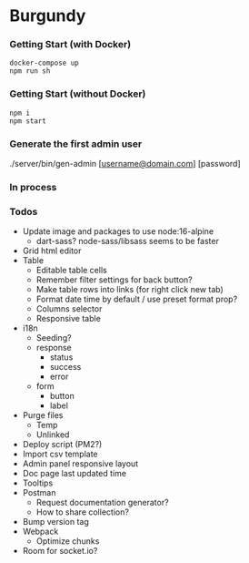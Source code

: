 # Burgundy

### Getting Start (with Docker)
```shell
docker-compose up
npm run sh
```

### Getting Start (without Docker)
```shell
npm i
npm start
```

### Generate the first admin user
./server/bin/gen-admin [username@domain.com] [password]

### In process


### Todos
- Update image and packages to use node:16-alpine
  - dart-sass? node-sass/libsass seems to be faster
- Grid html editor
- Table
  - Editable table cells
  - Remember filter settings for back button?
  - Make table rows into links (for right click new tab)
  - Format date time by default / use preset format prop?
  - Columns selector
  - Responsive table
- i18n
  - Seeding?
  - response
    - status
    - success
    - error
  - form
    - button
    - label
- Purge files
  - Temp
  - Unlinked
- Deploy script (PM2?)
- Import csv template
- Admin panel responsive layout
- Doc page last updated time
- Tooltips
- Postman
  - Request documentation generator?
  - How to share collection?
- Bump version tag
- Webpack
  - Optimize chunks
- Room for socket.io?